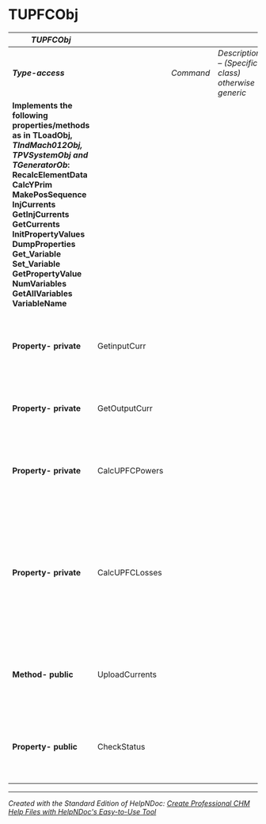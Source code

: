 # TUPFCObj

| ***TUPFCObj*** |  |  |  |  |
| --- | --- | --- | --- | --- |
| ***Type-access*** |  | *Command* | *Description – (Specific class) otherwise generic* |  |
| **Implements the following properties/methods as in TLoadObj, *TIndMach012Obj, TPVSystemObj and TGeneratorOb*:** **RecalcElementData** **CalcYPrim** **MakePosSequence** **InjCurrents** **GetInjCurrents** **GetCurrents** **InitPropertyValues** **DumpProperties** **Get\_Variable** **Set\_Variable** **GetPropertyValue** **NumVariables** **GetAllVariables** **VariableName** |  |  |  |  |
| **Property- private** | GetinputCurr |  |  | Calculates the input current to absorb reactive power from UPFC. |
| **Property- private** | GetOutputCurr |  |  | Calculates the output current for the UPFC device. |
| **Property- private** | CalcUPFCPowers |  |  | Calculates the equivalent power output for the UPFC device. |
| **Property- private** | CalcUPFCLosses |  |  | Calculates the Active power losses at the input of the device by using the Load powers, the approach is based in the data provided. |
| **Method- public** | UploadCurrents |  |  | Uploads the input/output currents when commanded by the controller. |
| **Property- public** | CheckStatus |  |  | Checks if the UPFC control needs an update, returns true if so. |



***
_Created with the Standard Edition of HelpNDoc: [Create Professional CHM Help Files with HelpNDoc's Easy-to-Use Tool](<https://www.helpndoc.com/feature-tour/create-chm-help-files/>)_
